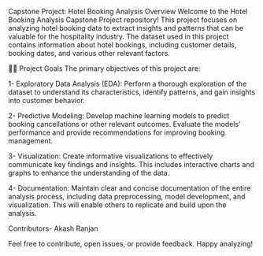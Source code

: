 Capstone Project: Hotel Booking Analysis
Overview
Welcome to the Hotel Booking Analysis Capstone Project repository! This project focuses on analyzing hotel booking data to extract insights and patterns that can be valuable for the hospitality industry. The dataset used in this project contains information about hotel bookings, including customer details, booking dates, and various other relevant factors.

🕵️‍♂️  Project Goals
The primary objectives of this project are:

1- Exploratory Data Analysis (EDA): Perform a thorough exploration of the dataset to understand its characteristics, identify patterns, and gain insights into customer behavior.

2- Predictive Modeling: Develop machine learning models to predict booking cancellations or other relevant outcomes. Evaluate the models' performance and provide recommendations for improving booking management.

3- Visualization: Create informative visualizations to effectively communicate key findings and insights. This includes interactive charts and graphs to enhance the understanding of the data.

4- Documentation: Maintain clear and concise documentation of the entire analysis process, including data preprocessing, model development, and visualization. This will enable others to replicate and build upon the analysis.


Contributors-
Akash Ranjan

Feel free to contribute, open issues, or provide feedback. Happy analyzing!
